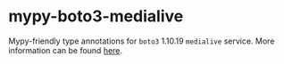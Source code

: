 # mypy-boto3-medialive

Mypy-friendly type annotations for `boto3` 1.10.19 `medialive` service.
More information can be found [here](https://github.com/vemel/mypy_boto3).
